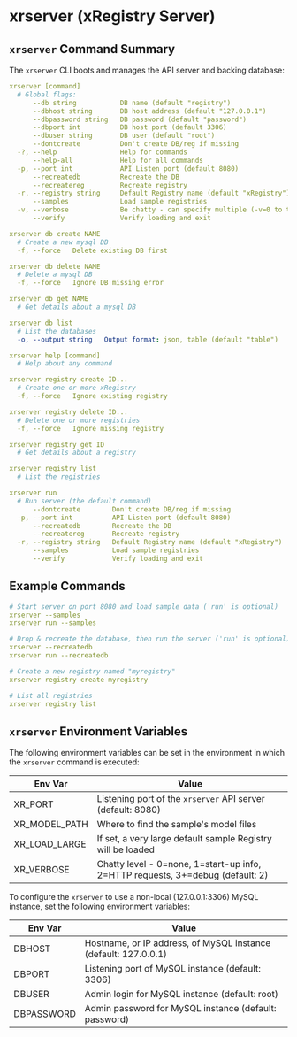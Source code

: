 # xrserver (xRegistry Server)

## `xrserver` Command Summary

The `xrserver` CLI boots and manages the API server and backing database:

<!-- XRSERVER HELP START -->
```yaml
xrserver [command]
  # Global flags:
      --db string           DB name (default "registry")
      --dbhost string       DB host address (default "127.0.0.1")
      --dbpassword string   DB password (default "password")
      --dbport int          DB host port (default 3306)
      --dbuser string       DB user (default "root")
      --dontcreate          Don't create DB/reg if missing
  -?, --help                Help for commands
      --help-all            Help for all commands
  -p, --port int            API Listen port (default 8080)
      --recreatedb          Recreate the DB
      --recreatereg         Recreate registry
  -r, --registry string     Default Registry name (default "xRegistry")
      --samples             Load sample registries
  -v, --verbose             Be chatty - can specify multiple (-v=0 to turn off)
      --verify              Verify loading and exit

xrserver db create NAME
  # Create a new mysql DB
  -f, --force   Delete existing DB first

xrserver db delete NAME
  # Delete a mysql DB
  -f, --force   Ignore DB missing error

xrserver db get NAME
  # Get details about a mysql DB

xrserver db list
  # List the databases
  -o, --output string   Output format: json, table (default "table")

xrserver help [command]
  # Help about any command

xrserver registry create ID...
  # Create one or more xRegistry
  -f, --force   Ignore existing registry

xrserver registry delete ID...
  # Delete one or more registries
  -f, --force   Ignore missing registry

xrserver registry get ID
  # Get details about a registry

xrserver registry list
  # List the registries

xrserver run
  # Run server (the default command)
      --dontcreate        Don't create DB/reg if missing
  -p, --port int          API Listen port (default 8080)
      --recreatedb        Recreate the DB
      --recreatereg       Recreate registry
  -r, --registry string   Default Registry name (default "xRegistry")
      --samples           Load sample registries
      --verify            Verify loading and exit
```
<!-- XRSERVER HELP END -->

## Example Commands
```yaml
# Start server on port 8080 and load sample data ('run' is optional)
xrserver --samples
xrserver run --samples

# Drop & recreate the database, then run the server ('run' is optional)
xrserver --recreatedb
xrserver run --recreatedb

# Create a new registry named "myregistry"
xrserver registry create myregistry

# List all registries
xrserver registry list
```

## `xrserver` Environment Variables

The following environment variables can be set in the environment in which
the `xrserver` command is executed:

| Env Var    | Value |
| ---------- | ----- |
| XR_PORT    | Listening port of the `xrserver` API server (default: 8080) |
| XR_MODEL_PATH | Where to find the sample's model files |
| XR_LOAD_LARGE | If set, a very large default sample Registry will be loaded |
| XR_VERBOSE | Chatty level - 0=none, 1=start-up info, 2=HTTP requests, 3+=debug (default: 2) |

To configure the `xrserver` to use a non-local (127.0.0.1:3306) MySQL
instance, set the following environment variables:

| Env Var    | Value |
| ---------- | ----- |
| DBHOST     | Hostname, or IP address, of MySQL instance (default: 127.0.0.1) |
| DBPORT     | Listening port of MySQL instance (default: 3306) |
| DBUSER     | Admin login for MySQL instance (default: root) |
| DBPASSWORD | Admin password for MySQL instance (default: password) |
